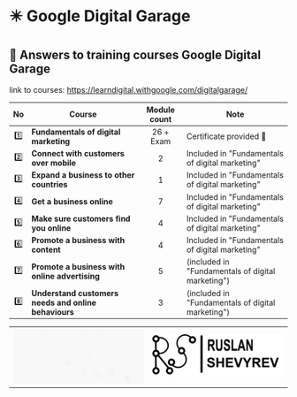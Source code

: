 # :eight_pointed_black_star: Google Digital Garage

## :star2: Answers to training courses Google Digital Garage

link to courses:
https://learndigital.withgoogle.com/digitalgarage/

| No | Course| Module count | Note |
| :---: | ------------- | :---: | -------------- |
| :one: | **Fundamentals of digital marketing** | 26 + Exam | Certificate provided :scroll: |
| :two: | **Connect with customers over mobile** | 2 | Included in "Fundamentals of digital marketing" |
| :three: | **Expand a business to other countries** | 1 | Included in "Fundamentals of digital marketing" |
| :four: | **Get a business online** | 7 | Included in "Fundamentals of digital marketing" |
| :five: | **Make sure customers find you online** | 4 | Included in "Fundamentals of digital marketing" |
| :six: | **Promote a business with content** | 4 | Included in "Fundamentals of digital marketing" |
| :seven:| **Promote a business with online advertising** | 5 |(included in "Fundamentals of digital marketing") |
| :eight:| **Understand customers needs and online behaviours**| 3 |(included in "Fundamentals of digital marketing") |
<table>
  <tr>
    <td valign="center" width="49%"><img src="https://github.com/Ruslan-Shevyrev/Ruslan-Shevyrev/blob/main/logoRS/logo_mini.gif" title="logo"></td>
    <td valign="center" width="49%"><img src="https://github.com/Ruslan-Shevyrev/Ruslan-Shevyrev/blob/main/logoRS/logoRS_FULL.png" title="RuslanShevyrev"></td>
  </tr>
</table>